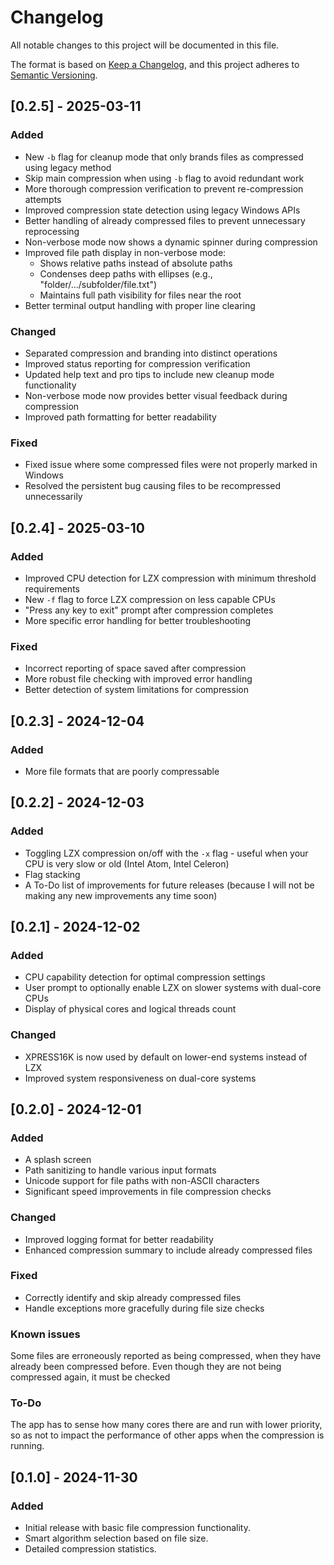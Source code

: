 # Changelog

All notable changes to this project will be documented in this file.

The format is based on [Keep a Changelog](https://keepachangelog.com/en/1.0.0/), and this project adheres to [Semantic Versioning](https://semver.org/spec/v2.0.0.html).

## [0.2.5] - 2025-03-11
### Added
- New `-b` flag for cleanup mode that only brands files as compressed using legacy method
- Skip main compression when using `-b` flag to avoid redundant work
- More thorough compression verification to prevent re-compression attempts
- Improved compression state detection using legacy Windows APIs
- Better handling of already compressed files to prevent unnecessary reprocessing
- Non-verbose mode now shows a dynamic spinner during compression
- Improved file path display in non-verbose mode:
    - Shows relative paths instead of absolute paths
    - Condenses deep paths with ellipses (e.g., "folder/.../subfolder/file.txt")
    - Maintains full path visibility for files near the root
- Better terminal output handling with proper line clearing

### Changed
- Separated compression and branding into distinct operations
- Improved status reporting for compression verification
- Updated help text and pro tips to include new cleanup mode functionality
- Non-verbose mode now provides better visual feedback during compression
- Improved path formatting for better readability

### Fixed
- Fixed issue where some compressed files were not properly marked in Windows
- Resolved the persistent bug causing files to be recompressed unnecessarily

## [0.2.4] - 2025-03-10
### Added
- Improved CPU detection for LZX compression with minimum threshold requirements
- New `-f` flag to force LZX compression on less capable CPUs
- "Press any key to exit" prompt after compression completes
- More specific error handling for better troubleshooting

### Fixed
- Incorrect reporting of space saved after compression
- More robust file checking with improved error handling
- Better detection of system limitations for compression

## [0.2.3] - 2024-12-04
### Added
- More file formats that are poorly compressable

## [0.2.2] - 2024-12-03
### Added
- Toggling LZX compression on/off with the `-x` flag - useful when your CPU is very slow or old (Intel Atom, Intel Celeron)
- Flag stacking
- A To-Do list of improvements for future releases (because I will not be making any new improvements any time soon)

## [0.2.1] - 2024-12-02
### Added
- CPU capability detection for optimal compression settings
- User prompt to optionally enable LZX on slower systems with dual-core CPUs
- Display of physical cores and logical threads count

### Changed
- XPRESS16K is now used by default on lower-end systems instead of LZX
- Improved system responsiveness on dual-core systems

## [0.2.0] - 2024-12-01
### Added
- A splash screen
- Path sanitizing to handle various input formats
- Unicode support for file paths with non-ASCII characters
- Significant speed improvements in file compression checks

### Changed
- Improved logging format for better readability
- Enhanced compression summary to include already compressed files

### Fixed
- Correctly identify and skip already compressed files
- Handle exceptions more gracefully during file size checks

### Known issues
Some files are erroneously reported as being compressed, when they have already been compressed before. Even though they are not being compressed again, it must be checked 

### To-Do
The app has to sense how many cores there are and run with lower priority, so as not to impact the performance of other apps when the compression is running.

## [0.1.0] - 2024-11-30
### Added
- Initial release with basic file compression functionality.
- Smart algorithm selection based on file size.
- Detailed compression statistics.